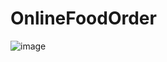 # OnlineFoodOrder
![image](https://user-images.githubusercontent.com/76276821/168815686-da77776a-bc76-49c8-83e6-bf14702114ec.png)
